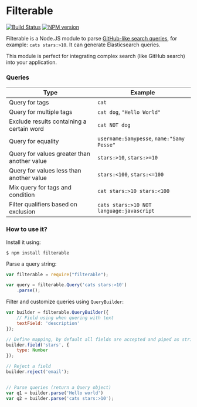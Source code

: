 # Filterable

[![Build Status](https://travis-ci.org/GitbookIO/filterable.png?branch=master)](https://travis-ci.org/GitbookIO/filterable)
[![NPM version](https://badge.fury.io/js/filterable.svg)](http://badge.fury.io/js/filterable)

Filterable is a Node.JS module to parse [GitHub-like search queries](https://help.github.com/articles/search-syntax/), for example: `cats stars:>10`. It can generate Elasticsearch queries.

This module is perfect for integrating complex search (like GitHub search) into your application.

### Queries

| Type | Example |
| ---- | ------- |
| Query for tags | `cat` |
| Query for multiple tags | `cat dog`, `"Hello World"` |
| Exclude results containing a certain word | `cat NOT dog` |
| Query for equality | `username:Samypesse`, `name:"Samy Pesse"` |
| Query for values greater than another value | `stars:>10`, `stars:>=10` |
| Query for values less than another value | `stars:<100`, `stars:<=100` |
| Mix query for tags and condition | `cat stars:>10 stars:<100` |
| Filter qualifiers based on exclusion | `cats stars:>10 NOT language:javascript` |

### How to use it?

Install it using:

```
$ npm install filterable
```

Parse a query string:

```js
var filterable = require("filterable");

var query = filterable.Query('cats stars:>10')
    .parse();
```

Filter and customize queries using `QueryBuilder`:

```js
var builder = filterable.QueryBuilder({
    // Field using when quering with text
    textField: 'description'
});

// Define mapping, by default all fields are accepted and piped as string
builder.field('stars', {
    type: Number
});

// Reject a field
builder.reject('email');


// Parse queries (return a Query object)
var q1 = builder.parse('Hello world')
var q2 = builder.parse('cats stars:>10');
```
